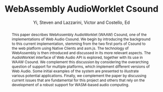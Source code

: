 --- 
title: "WebAssembly AudioWorklet Csound" 
abstract: "This paper describes WebAssembly AudioWorklet (WAAW) Csound, one of the implementations of Web Audio Csound. We begin by introducing the background to this current implementation, stemming from the two first ports of Csound to the web platform using Native Clients and asm.js. The technology of WebAssembly is then introduced and discussed in its more relevant aspects. The AudioWorklet interface of Web Audio API is explored, together with its use in WAAW Csound. We complement this discussion by considering the overarching question of support for multiple platforms, which implement different versions of Web Audio. Some initial examples of the system are presented to illustrate various potential applications. Finally, we complement the paper by discussing current issues that are fundamental for this project and others that rely on the development of a robust support for WASM-based audio computing." 
address: "Berlin" 
author: "Yi, Steven and Lazzarini, Victor and Costello, Ed"
webAuthor: "Steven Yi, Victor Lazzarini, Ed Costello" 
booktitle: "Proceedings of the International Web Audio Conference" 
editor: "Monschke, Jan and Guttandin, Christoph and Schnell, Norbert and Jenkinson, Thomas and Schaedler, Jack" 
month: "Proceedings of the International Web Audio Conference"
pages: "" 
publisher: "TU Berlin" 
series: "WAC '18"
track: "Paper"  
year: "2018" 
id: "2018_24" 
tags: year2018
media: undefined 
pdflink: undefined
ISSN: 2663-5844
---